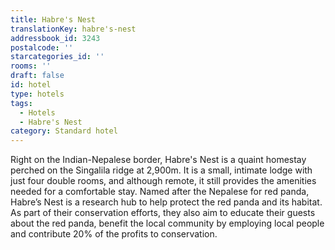 ```yaml
---
title: Habre's Nest
translationKey: habre's-nest
addressbook_id: 3243
postalcode: ''
starcategories_id: ''
rooms: ''
draft: false
id: hotel
type: hotels
tags:
  - Hotels
  - Habre's Nest
category: Standard hotel
---
```

Right on the Indian-Nepalese border, Habre's Nest is a quaint homestay perched on the Singalila ridge at 2,900m. It is a small, intimate lodge with just four double rooms, and although remote, it still provides the amenities needed for a comfortable stay. Named after the Nepalese for red panda, Habre’s Nest is a research hub to help protect the red panda and its habitat. As part of their conservation efforts, they also aim to educate their guests about the red panda, benefit the local community by employing local people and contribute 20% of the profits to conservation.